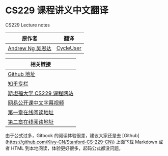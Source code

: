 # CS229 课程讲义中文翻译

CS229 Lecture notes

| 原作者 | 翻译 |
| --- | --- |
| [Andrew Ng  吴恩达](http://www.andrewng.org/) | [CycleUser](https://www.zhihu.com/people/cycleuser/columns) |

| 相关链接 |
| --- |
| [Github 地址](https://github.com/Kivy-CN/Stanford-CS-229-CN) |
| [知乎专栏](https://zhuanlan.zhihu.com/MachineLearn) |
| [斯坦福大学 CS229 课程网站](http://cs229.stanford.edu/) |
| [网易公开课中文字幕视频](http://open.163.com/movie/2008/1/M/C/M6SGF6VB4_M6SGHFBMC.html) |
|[第一章在线阅读地址](http://blog.cycleuser.org/cs229/cs229-notes1.html)|
|[第二章在线阅读地址](http://blog.cycleuser.org/cs229/cs229-notes2.html)|


由于公式过多，Gitbook 的阅读体验很差，建议大家还是去 \[Github\]\(https://github.com/Kivy-CN/Stanford-CS-229-CN\) 上面下载 Markdown 或者 HTML 到本地阅读，体验更好很多，起码公式都没问题。


